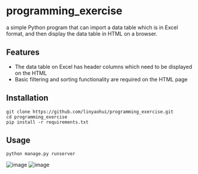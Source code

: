 programming_exercise
==============
a simple Python program that can import a data table which is in Excel format, and then display the data table in HTML on a browser.

Features
--------

- The data table on Excel has header columns which need to be displayed on the HTML 
- Basic filtering and sorting functionality are required on the HTML page

Installation
------------
    git clone https://github.com/linyaohui/programming_exercise.git
    cd programming_exercise
    pip install -r requirements.txt

Usage
-----
    python manage.py runserver 
    
   ![image](https://github.com/linyaohui/programming_exercise/tree/master/screenshots/longin.png)
   ![image](https://github.com/linyaohui/programming_exercise/tree/master/screenshots/usage.png)
